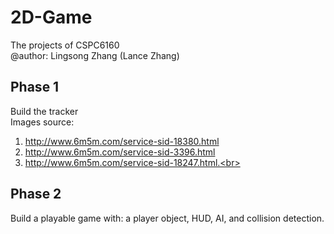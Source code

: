 # 2D-Game
The projects of CSPC6160<br>
@author: Lingsong Zhang (Lance Zhang)<br>

## Phase 1
Build the tracker<br>
Images source:<br>
1. http://www.6m5m.com/service-sid-18380.html<br>
2. http://www.6m5m.com/service-sid-3396.html<br>
3. http://www.6m5m.com/service-sid-18247.html.<br>

## Phase 2
Build a playable game with: a player object, HUD, AI, and collision detection.<br>
